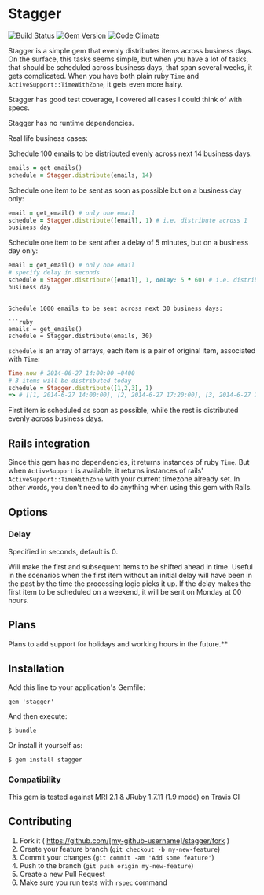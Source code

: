 # Stagger

[![Build Status](https://travis-ci.org/Valve/stagger.svg?branch=master)](https://travis-ci.org/Valve/stagger)
[![Gem Version](https://badge.fury.io/rb/stagger.svg)](http://badge.fury.io/rb/stagger)
[![Code Climate](https://codeclimate.com/github/Valve/stagger.png)](https://codeclimate.com/github/Valve/stagger)

Stagger is a simple gem that evenly distributes items across business
days.
On the surface, this tasks seems simple, but when you have a lot of
tasks,
that should be scheduled across business days, that span several weeks,
it gets complicated. When you have both plain ruby `Time` and
`ActiveSupport::TimeWithZone`, it gets even more hairy.

Stagger has good test coverage, I covered all cases
I could think of with specs.

Stagger has no runtime dependencies.

Real life business cases:

Schedule 100 emails to be distributed evenly across next 14 business
days:

```ruby
emails = get_emails()
schedule = Stagger.distribute(emails, 14)
```

Schedule one item to be sent as soon as possible but on a business day only:

```ruby
email = get_email() # only one email
schedule = Stagger.distribute([email], 1) # i.e. distribute across 1
business day
```

Schedule one item to be sent after a delay of 5 minutes, but on a business day only:

```ruby
email = get_email() # only one email
# specify delay in seconds
schedule = Stagger.distribute([email], 1, delay: 5 * 60) # i.e. distribute across 1
business day
```

```

Schedule 1000 emails to be sent across next 30 business days:

```ruby
emails = get_emails()
schedule = Stagger.distribute(emails, 30)
```

`schedule` is an array of arrays, each item is a pair of original item, associated with `Time`:

```ruby
Time.now # 2014-06-27 14:00:00 +0400
# 3 items will be distributed today
schedule = Stagger.distribute([1,2,3], 1)
=> # [[1, 2014-6-27 14:00:00], [2, 2014-6-27 17:20:00], [3, 2014-6-27 20:40:00]]
```

First item is scheduled as soon as possible, while the rest is
distributed evenly across business days.

## Rails integration

Since this gem has no dependencies, it returns instances of ruby `Time`.
But when `ActiveSupport` is available, it returns instances of rails'
`ActiveSupport::TimeWithZone` with your current timezone already set.
In other words, you don't need to do anything when using this gem with
Rails.

## Options

### Delay

Specified in seconds, default is 0.

Will make the first and subsequent items to be shifted ahead in time.
Useful in the scenarios when the first item without an initial delay will
have been in the past by the time the processing logic picks it up.
If the delay makes the first item to be scheduled on a weekend, it will
be sent on Monday at 00 hours.

## Plans

Plans to add support for holidays and working hours in the future.**


## Installation

Add this line to your application's Gemfile:

    gem 'stagger'

And then execute:

    $ bundle

Or install it yourself as:

    $ gem install stagger

### Compatibility

This gem is tested against MRI 2.1 & JRuby 1.7.11 (1.9 mode) on Travis
CI

## Contributing

1. Fork it ( https://github.com/[my-github-username]/stagger/fork )
2. Create your feature branch (`git checkout -b my-new-feature`)
3. Commit your changes (`git commit -am 'Add some feature'`)
4. Push to the branch (`git push origin my-new-feature`)
5. Create a new Pull Request
6. Make sure you run tests with `rspec` command
